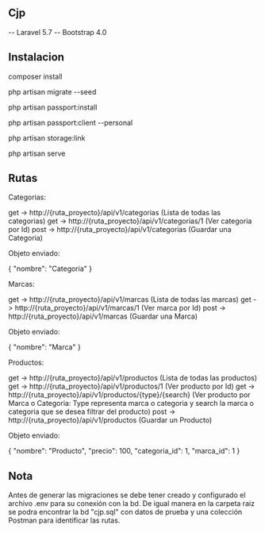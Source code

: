 ## Cjp
-- Laravel 5.7
-- Bootstrap 4.0

## Instalacion 

composer install

php artisan migrate --seed

php artisan passport:install

php artisan passport:client --personal

php artisan storage:link

php artisan serve

## Rutas

Categorias:

get -> http://{ruta_proyecto}/api/v1/categorias (Lista de todas las categorias)
get -> http://{ruta_proyecto}/api/v1/categorias/1 (Ver categoria por Id)
post -> http://{ruta_proyecto}/api/v1/categorias (Guardar una Categoria)

Objeto enviado:

{
	"nombre": "Categoria"
}

Marcas:

get -> http://{ruta_proyecto}/api/v1/marcas (Lista de todas las marcas)
get -> http://{ruta_proyecto}/api/v1/marcas/1 (Ver marca por Id)
post -> http://{ruta_proyecto}/api/v1/marcas (Guardar una Marca)

Objeto enviado:

{
	"nombre": "Marca"
}

Productos:

get -> http://{ruta_proyecto}/api/v1/productos (Lista de todas las productos)
get -> http://{ruta_proyecto}/api/v1/productos/1 (Ver producto por Id)
get -> http://{ruta_proyecto}/api/v1/productos/{type}/{search} (Ver producto por Marca o Categoria: Type representa marca o categoria y search la marca o categoria que se desea filtrar del producto)
post -> http://{ruta_proyecto}/api/v1/productos (Guardar un Producto)

Objeto enviado:

{
	"nombre": "Producto",
	"precio": 100,
	"categoria_id": 1,
	"marca_id": 1
}

## Nota

Antes de generar las migraciones se debe tener creado y configurado el archivo .env para su conexión con la bd.
De igual manera en la carpeta raiz se podra encontrar la bd "cjp.sql" con datos de prueba y una colección Postman para identificar las rutas.
